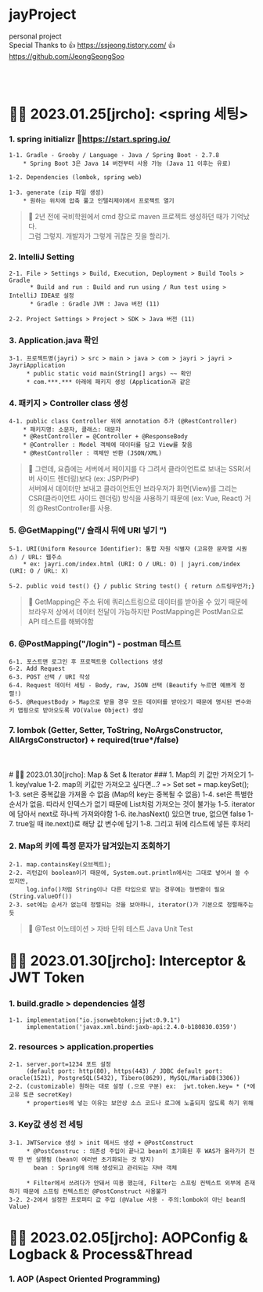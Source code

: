 # jayProject
personal project   
Special Thanks to 👍 https://ssjeong.tistory.com/   👍 https://github.com/JeongSeongSoo

<br/>
<br/>

# 🐠📖 2023.01.25[jrcho]: <spring 세팅>
### 1. spring initializr     🔗https://start.spring.io/

    1-1. Gradle - Grooby / Language - Java / Spring Boot - 2.7.8
        * Spring Boot 3은 Java 14 버전부터 사용 가능 (Java 11 이후는 유료)
        
    1-2. Dependencies (lombok, spring web)
    
    1-3. generate (zip 파일 생성)
        * 원하는 위치에 압축 풀고 인텔리제이에서 프로젝트 열기

> 💬 2년 전에 국비학원에서 cmd 창으로 maven 프로젝트 생성하던 때가 기억났다.   
     그럼 그렇지. 개발자가 그렇게 귀찮은 짓을 할리가.


### 2. IntelliJ Setting   

    2-1. File > Settings > Build, Execution, Deployment > Build Tools > Gradle
          * Build and run : Build and run using / Run test using > IntelliJ IDEA로 설정
          * Gradle : Gradle JVM : Java 버전 (11)
    
    2-2. Project Settings > Project > SDK > Java 버전 (11)

### 3. Application.java 확인   

    3-1. 프로젝트명(jayri) > src > main > java > com > jayri > jayri > JayriApplication 
         * public static void main(String[] args) ~~ 확인
         * com.***.*** 아래에 패키지 생성 (Application과 같은 
         
### 4. 패키지 > Controller class 생성   

    4-1. public class Controller 위에 annotation 추가 (@RestController)
        * 패키지명: 소문자, 클래스: 대문자
        * @RestController = @Controller + @ResponseBody
        * @Controller : Model 객체에 데이터를 담고 View를 찾음 
        * @RestController : 객체만 반환 (JSON/XML)
    
> 💬 그런데, 요즘에는 서버에서 페이지를 다 그려서 클라이언트로 보내는 SSR(서버 사이드 렌더링)보다 (ex: JSP/PHP)   
  서버에서 데이터만 보내고 클라이언트인 브라우저가 화면(View)를 그리는 CSR(클라이언트 사이드 렌더링) 방식을 사용하기 때문에 (ex: Vue, React)
  거의 @RestController를 사용.
  
### 5. @GetMapping("/   슬래시 뒤에 URI 넣기  ")   

    5-1. URI(Uniform Resource Identifier): 통합 자원 식별자 (고유한 문자열 시퀀스) / URL: 웹주소
        * ex: jayri.com/index.html (URI: O / URL: O) | jayri.com/index (URI: O / URL: X)
    
    5-2. public void test() {} / public String test() { return 스트링무언가;}

> 💬 GetMapping은 주소 뒤에 쿼리스트링으로 데이터를 받아올 수 있기 때문에 브라우저 상에서 데이터 전달이 가능하지만 PostMapping은 PostMan으로 API 테스트를 해봐야함

### 6. @PostMapping("/login") - postman 테스트   
    6-1. 포스트맨 로그인 후 프로젝트용 Collections 생성
    6-2. Add Request
    6-3. POST 선택 / URI 작성
    6-4. Request 데이터 세팅 - Body, raw, JSON 선택 (Beautify 누르면 예쁘게 정렬!)
    6-5. @RequestBody > Map으로 받을 경우 모든 데이터를 받아오기 때문에 명시된 변수와 키 맵핑으로 받아오도록 VO(Value Object) 생성   

### 7. lombok (Getter, Setter, ToString, NoArgsConstructor, AllArgsConstructor) + required(true*/false)
   

<br/>
<br/>
# 🐠📖 2023.01.30[jrcho]: Map & Set & Iterator
### 1. Map의 키 값만 가져오기
     1-1. key/value
     1-2. map의 키값만 가져오고 싶다면...? => Set<String> set = map.keySet();
     1-3. set은 중복값을 가져올 수 없음 (Map의 key는 중복될 수 없음)
     1-4. set은 특별한 순서가 없음. 따라서 인덱스가 없기 때문에 List처럼 가져오는 것이 불가능
     1-5. iterator에 담아서 next로 하나씩 가져와야함
     1-6. ite.hasNext() 있으면 true, 없으면 false
     1-7. true일 때 ite.next()로 해당 값 변수에 담기
     1-8. 그리고 뒤에 리스트에 넣든 후처리
   
### 2. Map의 키에 특정 문자가 담겨있는지 조회하기
    2-1. map.containsKey(오브젝트);
    2-2. 리턴값이 boolean이기 때문에, System.out.println에서는 그대로 넣어서 쓸 수 있지만, 
         log.info()처럼 String이나 다른 타입으로 받는 경우에는 형변환이 필요 (String.valueOf())
    2-3. set에는 순서가 없는데 정렬되는 것을 보아하니, iterator()가 기본으로 정렬해주는듯
    
> 💬 @Test 어노테이션 > 자바 단위 테스트 Java Unit Test
    
    
# 🐠📖 2023.01.30[jrcho]: Interceptor & JWT Token

### 1. build.gradle > dependencies 설정
    1-1. implementation("io.jsonwebtoken:jjwt:0.9.1")
         implementation('javax.xml.bind:jaxb-api:2.4.0-b180830.0359')
### 2. resources > application.properties
    2-1. server.port=1234 포트 설정   
         (default port: http(80), https(443) / JDBC default port: oracle(1521), PostgreSQL(5432), Tibero(8629), MySQL/MariaDB(3306))
    2-2. (customizable) 원하는 대로 설정 (.으로 구분) ex:  jwt.token.key= * (*에 고유 토큰 secretKey) 
         * properties에 넣는 이유는 보안상 소스 코드나 로그에 노출되지 않도록 하기 위해   
         
### 3. Key값 생성 전 세팅
    3-1. JWTService 생성 > init 메서드 생성 + @PostConstruct 
         * @PostConstruc : 의존성 주입이 끝나고 bean이 초기화된 후 WAS가 올라가기 전 딱 한 번 실행됨 (bean이 여러번 초기화되는 것 방지)
           bean : Spring에 의해 생성되고 관리되는 자바 객체
           
         * Filter에서 쓰려다가 안돼서 띠용 했는데, Filter는 스프링 컨텍스트 외부에 존재하기 때문에 스프링 컨텍스트인 @PostConstruct 사용불가  
    3-2. 2-2에서 설정한 프로퍼티 값 주입 (@Value 사용 - 주의:lombok이 아닌 bean의 Value)

# 🐠📖 2023.02.05[jrcho]: AOPConfig & Logback & Process&Thread 

### 1. AOP (Aspect Oriented Programming)